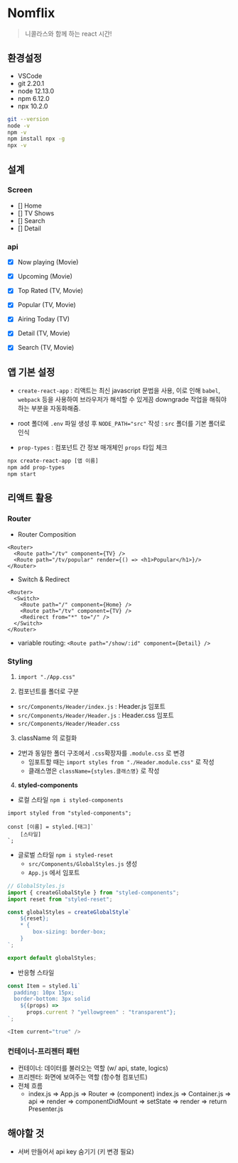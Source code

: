 # Nomflix

> 니콜라스와 함께 하는 react 시간!

## 환경설정

- VSCode
- git 2.20.1
- node 12.13.0
- npm 6.12.0
- npx 10.2.0

```bash
git --version
node -v
npm -v
npm install npx -g
npx -v
```

## 설계

### Screen

- [] Home
- [] TV Shows
- [] Search
- [] Detail

### api

- [x] Now playing (Movie)
- [x] Upcoming (Movie)
- [x] Top Rated (TV, Movie)
- [x] Popular (TV, Movie)
- [x] Airing Today (TV)
- [x] Detail (TV, Movie)
- [x] Search (TV, Movie)



## 앱 기본 설정

- `create-react-app` : 리액트는 최신 javascript 문법을 사용, 이로 인해 `babel`, `webpack` 등을 사용하여 브라우저가 해석할 수 있게끔 downgrade 작업을 해줘야 하는 부분을 자동화해줌.

- root 폴더에 `.env` 파일 생성 후 `NODE_PATH="src"` 작성 : `src` 폴더를 기본 폴더로 인식
- `prop-types` : 컴포넌트 간 정보 매개체인 `props` 타입 체크

```bash
npx create-react-app [앱 이름]
npm add prop-types
npm start
```

## 리액트 활용

### Router

- Router Composition

```react
<Router>
  <Route path="/tv" component={TV} />
  <Route path="/tv/popular" render={() => <h1>Popular</h1>}/>
</Router>
```

- Switch & Redirect

```react
<Router>
  <Switch>
    <Route path="/" component={Home} />
    <Route path="/tv" component={TV} />
    <Redirect from="*" to="/" />
  </Switch>
</Router>
```

- variable routing: `<Route path="/show/:id" component={Detail} />`

### Styling

1. `import "./App.css"`

2. 컴포넌트를 폴더로 구분

- `src/Components/Header/index.js` : Header.js 임포트
- `src/Components/Header/Header.js` : Header.css 임포트
- `src/Components/Header/Header.css`

3. className 의 로컬화

- 2번과 동일한 폴더 구조에서 `.css`확장자를 `.module.css` 로 변경
  - 임포트할 때는 `import styles from "./Header.module.css"`  로 작성
  - 클래스명은 `className={styles.클래스명}` 로 작성

4. **styled-components**

- 로컬 스타일  `npm i styled-components`

```react
import styled from "styled-components";

const [이름] = styled.[태그]`
	[스타일]
`;
```

- 글로벌 스타일 `npm i styled-reset`
  - `src/Components/GlobalStyles.js` 생성
  - `App.js` 에서 임포트

```javascript
// GlobalStyles.js
import { createGlobalStyle } from "styled-components";
import reset from "styled-reset";

const globalStyles = createGlobalStyle`
    ${reset};
    * {
        box-sizing: border-box;
    }
`;

export default globalStyles;
```

- 반응형 스타일

```js
const Item = styled.li`
  padding: 10px 15px;
  border-bottom: 3px solid
    ${(props) =>
      props.current ? "yellowgreen" : "transparent"};
`;

<Item current="true" />
```

### 컨테이너-프리젠터 패턴

- 컨테이너: 데이터를 불러오는 역할 (w/ api, state, logics)
- 프리젠터: 화면에 보여주는 역할 (함수형 컴포넌트)
- 전체 흐름
  - index.js => App.js => Router => (component) index.js => Container.js => api => render => componentDidMount => setState => render => return Presenter.js

## 해야할 것

- 서버 만들어서 api key 숨기기 (키 변경 필요)